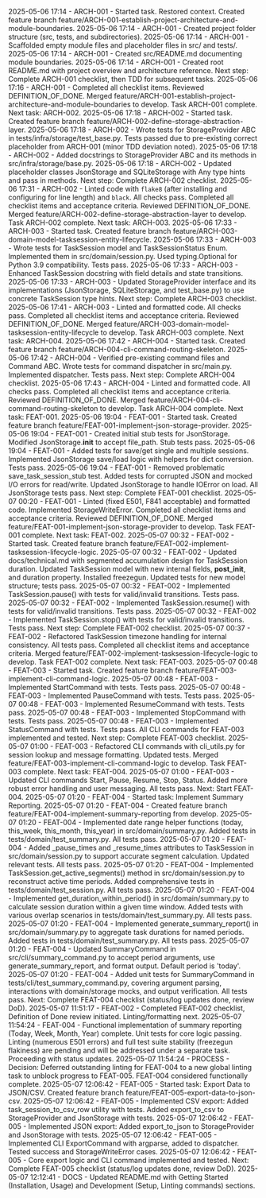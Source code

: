 2025-05-06 17:14 - ARCH-001 - Started task. Restored context. Created feature branch feature/ARCH-001-establish-project-architecture-and-module-boundaries.
2025-05-06 17:14 - ARCH-001 - Created project folder structure (src, tests, and subdirectories).
2025-05-06 17:14 - ARCH-001 - Scaffolded empty module files and placeholder files in src/ and tests/.
2025-05-06 17:14 - ARCH-001 - Created src/README.md documenting module boundaries.
2025-05-06 17:14 - ARCH-001 - Created root README.md with project overview and architecture reference. Next step: Complete ARCH-001 checklist, then TDD for subsequent tasks.
2025-05-06 17:16 - ARCH-001 - Completed all checklist items. Reviewed DEFINITION_OF_DONE. Merged feature/ARCH-001-establish-project-architecture-and-module-boundaries to develop. Task ARCH-001 complete. Next task: ARCH-002.
2025-05-06 17:18 - ARCH-002 - Started task. Created feature branch feature/ARCH-002-define-storage-abstraction-layer.
2025-05-06 17:18 - ARCH-002 - Wrote tests for StorageProvider ABC in tests/infra/storage/test_base.py. Tests passed due to pre-existing correct placeholder from ARCH-001 (minor TDD deviation noted).
2025-05-06 17:18 - ARCH-002 - Added docstrings to StorageProvider ABC and its methods in src/infra/storage/base.py.
2025-05-06 17:18 - ARCH-002 - Updated placeholder classes JsonStorage and SQLiteStorage with Any type hints and pass in methods. Next step: Complete ARCH-002 checklist.
2025-05-06 17:31 - ARCH-002 - Linted code with `flake8` (after installing and configuring for line length) and `black`. All checks pass. Completed all checklist items and acceptance criteria. Reviewed DEFINITION_OF_DONE. Merged feature/ARCH-002-define-storage-abstraction-layer to develop. Task ARCH-002 complete. Next task: ARCH-003.
2025-05-06 17:33 - ARCH-003 - Started task. Created feature branch feature/ARCH-003-domain-model-tasksession-entity-lifecycle.
2025-05-06 17:33 - ARCH-003 - Wrote tests for TaskSession model and TaskSessionStatus Enum. Implemented them in src/domain/session.py. Used typing.Optional for Python 3.9 compatibility. Tests pass.
2025-05-06 17:33 - ARCH-003 - Enhanced TaskSession docstring with field details and state transitions.
2025-05-06 17:33 - ARCH-003 - Updated StorageProvider interface and its implementations (JsonStorage, SQLiteStorage, and test_base.py) to use concrete TaskSession type hints. Next step: Complete ARCH-003 checklist.
2025-05-06 17:41 - ARCH-003 - Linted and formatted code. All checks pass. Completed all checklist items and acceptance criteria. Reviewed DEFINITION_OF_DONE. Merged feature/ARCH-003-domain-model-tasksession-entity-lifecycle to develop. Task ARCH-003 complete. Next task: ARCH-004.
2025-05-06 17:42 - ARCH-004 - Started task. Created feature branch feature/ARCH-004-cli-command-routing-skeleton.
2025-05-06 17:42 - ARCH-004 - Verified pre-existing command files and Command ABC. Wrote tests for command dispatcher in src/main.py. Implemented dispatcher. Tests pass. Next step: Complete ARCH-004 checklist.
2025-05-06 17:43 - ARCH-004 - Linted and formatted code. All checks pass. Completed all checklist items and acceptance criteria. Reviewed DEFINITION_OF_DONE. Merged feature/ARCH-004-cli-command-routing-skeleton to develop. Task ARCH-004 complete. Next task: FEAT-001.
2025-05-06 19:04 - FEAT-001 - Started task. Created feature branch feature/FEAT-001-implement-json-storage-provider.
2025-05-06 19:04 - FEAT-001 - Created initial stub tests for JsonStorage. Modified JsonStorage.__init__ to accept file_path. Stub tests pass.
2025-05-06 19:04 - FEAT-001 - Added tests for save/get single and multiple sessions. Implemented JsonStorage save/load logic with helpers for dict conversion. Tests pass.
2025-05-06 19:04 - FEAT-001 - Removed problematic save_task_session_stub test. Added tests for corrupted JSON and mocked I/O errors for read/write. Updated JsonStorage to handle IOError on load. All JsonStorage tests pass. Next step: Complete FEAT-001 checklist.
2025-05-07 00:20 - FEAT-001 - Linted (fixed E501, F841 acceptable) and formatted code. Implemented StorageWriteError. Completed all checklist items and acceptance criteria. Reviewed DEFINITION_OF_DONE. Merged feature/FEAT-001-implement-json-storage-provider to develop. Task FEAT-001 complete. Next task: FEAT-002.
2025-05-07 00:32 - FEAT-002 - Started task. Created feature branch feature/FEAT-002-implement-tasksession-lifecycle-logic.
2025-05-07 00:32 - FEAT-002 - Updated docs/technical.md with segmented accumulation design for TaskSession duration. Updated TaskSession model with new internal fields, __post_init__, and duration property. Installed freezegun. Updated tests for new model structure; tests pass.
2025-05-07 00:32 - FEAT-002 - Implemented TaskSession.pause() with tests for valid/invalid transitions. Tests pass.
2025-05-07 00:32 - FEAT-002 - Implemented TaskSession.resume() with tests for valid/invalid transitions. Tests pass.
2025-05-07 00:32 - FEAT-002 - Implemented TaskSession.stop() with tests for valid/invalid transitions. Tests pass. Next step: Complete FEAT-002 checklist.
2025-05-07 00:37 - FEAT-002 - Refactored TaskSession timezone handling for internal consistency. All tests pass. Completed all checklist items and acceptance criteria. Merged feature/FEAT-002-implement-tasksession-lifecycle-logic to develop. Task FEAT-002 complete. Next task: FEAT-003.
2025-05-07 00:48 - FEAT-003 - Started task. Created feature branch feature/FEAT-003-implement-cli-command-logic.
2025-05-07 00:48 - FEAT-003 - Implemented StartCommand with tests. Tests pass.
2025-05-07 00:48 - FEAT-003 - Implemented PauseCommand with tests. Tests pass.
2025-05-07 00:48 - FEAT-003 - Implemented ResumeCommand with tests. Tests pass.
2025-05-07 00:48 - FEAT-003 - Implemented StopCommand with tests. Tests pass.
2025-05-07 00:48 - FEAT-003 - Implemented StatusCommand with tests. Tests pass. All CLI commands for FEAT-003 implemented and tested. Next step: Complete FEAT-003 checklist.
2025-05-07 01:00 - FEAT-003 - Refactored CLI commands with cli_utils.py for session lookup and message formatting. Updated tests. Merged feature/FEAT-003-implement-cli-command-logic to develop. Task FEAT-003 complete. Next task: FEAT-004.
2025-05-07 01:00 - FEAT-003 - Updated CLI commands Start, Pause, Resume, Stop, Status. Added more robust error handling and user messaging. All tests pass. Next: Start FEAT-004.
2025-05-07 01:20 - FEAT-004 - Started task: Implement Summary Reporting.
2025-05-07 01:20 - FEAT-004 - Created feature branch feature/FEAT-004-implement-summary-reporting from develop.
2025-05-07 01:20 - FEAT-004 - Implemented date range helper functions (today, this_week, this_month, this_year) in src/domain/summary.py. Added tests in tests/domain/test_summary.py. All tests pass.
2025-05-07 01:20 - FEAT-004 - Added _pause_times and _resume_times attributes to TaskSession in src/domain/session.py to support accurate segment calculation. Updated relevant tests. All tests pass.
2025-05-07 01:20 - FEAT-004 - Implemented TaskSession.get_active_segments() method in src/domain/session.py to reconstruct active time periods. Added comprehensive tests in tests/domain/test_session.py. All tests pass.
2025-05-07 01:20 - FEAT-004 - Implemented get_duration_within_period() in src/domain/summary.py to calculate session duration within a given time window. Added tests with various overlap scenarios in tests/domain/test_summary.py. All tests pass.
2025-05-07 01:20 - FEAT-004 - Implemented generate_summary_report() in src/domain/summary.py to aggregate task durations for named periods. Added tests in tests/domain/test_summary.py. All tests pass.
2025-05-07 01:20 - FEAT-004 - Updated SummaryCommand in src/cli/summary_command.py to accept period arguments, use generate_summary_report, and format output. Default period is 'today'.
2025-05-07 01:20 - FEAT-004 - Added unit tests for SummaryCommand in tests/cli/test_summary_command.py, covering argument parsing, interactions with domain/storage mocks, and output verification. All tests pass. Next: Complete FEAT-004 checklist (status/log updates done, review DoD).
2025-05-07 11:51:17 - FEAT-002 - Completed FEAT-002 checklist, Definition of Done review initiated. Linting/formatting next.
2025-05-07 11:54:24 - FEAT-004 - Functional implementation of summary reporting (Today, Week, Month, Year) complete. Unit tests for core logic passing. Linting (numerous E501 errors) and full test suite stability (freezegun flakiness) are pending and will be addressed under a separate task. Proceeding with status updates.
2025-05-07 11:54:24 - PROCESS - Decision: Deferred outstanding linting for FEAT-004 to a new global linting task to unblock progress to FEAT-005. FEAT-004 considered functionally complete.
2025-05-07 12:06:42 - FEAT-005 - Started task: Export Data to JSON/CSV. Created feature branch feature/FEAT-005-export-data-to-json-csv.
2025-05-07 12:06:42 - FEAT-005 - Implemented CSV export: Added task_session_to_csv_row utility with tests. Added export_to_csv to StorageProvider and JsonStorage with tests.
2025-05-07 12:06:42 - FEAT-005 - Implemented JSON export: Added export_to_json to StorageProvider and JsonStorage with tests.
2025-05-07 12:06:42 - FEAT-005 - Implemented CLI ExportCommand with argparse, added to dispatcher. Tested success and StorageWriteError cases.
2025-05-07 12:06:42 - FEAT-005 - Core export logic and CLI command implemented and tested. Next: Complete FEAT-005 checklist (status/log updates done, review DoD).
2025-05-07 12:12:41 - DOCS - Updated README.md with Getting Started (Installation, Usage) and Development (Setup, Linting commands) sections.
